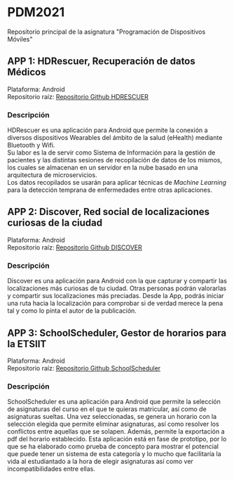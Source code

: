 # PDM2021
Repositorio principal de la asignatura "Programación de Dispositivos Móviles"

## APP 1: HDRescuer, Recuperación de datos Médicos

Plataforma: Android  
Repositorio raíz: [Repositorio Github HDRESCUER](https://github.com/DomingoLopez/HDRescuer)  

### Descripción

HDRescuer es una aplicación para Android que permite la conexión a diversos dispositivos Wearables del ámbito de la salud (eHealth) mediante Bluetooth y Wifi.  
Su labor es la de servir como Sistema de Información para la gestión de pacientes y las distintas sesiones de recopilación de datos de los mismos, los cuales se almacenan en un servidor en la nube basado en una arquitectura de microservicios.  
Los datos recopilados se usarán para aplicar técnicas de *Machine Learning* para la detección temprana de enfermedades entre otras aplicaciones. 

## APP 2: Discover, Red social de localizaciones curiosas de la ciudad

Plataforma: Android  
Repositorio raíz: [Repositorio Github DISCOVER](https://github.com/DomingoLopez/Discover)  

### Descripción

Discover es una aplicación para Android con la que capturar y compartir las localizaciones más curiosas de tu ciudad. Otras personas podrán valorarlas y compartir sus localizaciones más preciadas. Desde la App, podrás iniciar una ruta hacia la localización para comprobar si de verdad merece la pena tal y como lo pinta el autor de la publicación. 

## APP 3: SchoolScheduler, Gestor de horarios para la ETSIIT

Plataforma: Android  
Repositorio raíz: [Repositorio Github SchoolScheduler](https://github.com/DomingoLopez/SchoolScheduler)  

### Descripción

SchoolScheduler es una aplicación para Android que permite la selección de asignaturas del curso en el que te quieras matricular, así como de asignaturas sueltas. Una vez seleccionadas, se genera un horario con la selección elegida que permite eliminar asignaturas, así como resolver los conflictos entre aquellas que se solapen. Además, permite la exportación a pdf del horario establecido. 
Esta aplicación está en fase de prototipo, por lo que se ha elaborado como prueba de concepto para mostrar el potencial que puede tener un sistema de esta categoría y lo mucho que facilitaría la vida al estudiantado a la hora de elegir asignaturas así como ver incompatibilidades entre ellas. 
